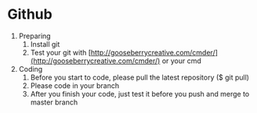 # Github

1. Preparing
	1. Install git
	2. Test your git with [http://gooseberrycreative.com/cmder/](http://gooseberrycreative.com/cmder/) or your cmd
2. Coding
	1. Before you start to code, please pull the latest repository ($ git pull)
	2. Please code in your branch
	3. After you finish your code, just test it before you push and merge to master branch